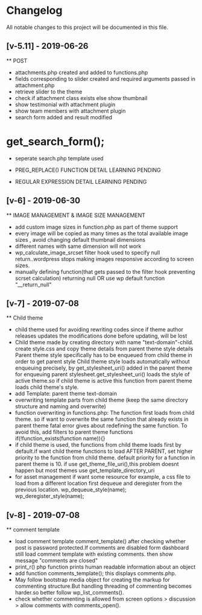 # Changelog
All notable changes to this project will be documented in this file.

## [v-5.11] - 2019-06-26

** POST

- attachments.php created and added to functions.php
- fields corresponding to slider created and required arguments passed in attachment.php
- retrieve slider to the theme
- check if attachment class exists else show thumbnail
- show testimonial with attachment plugin
- show team members with attachment plugin
- search form added and result modified
# get_search_form();
- seperate search.php template used

- PREG_REPLACE() FUNCTION DETAIL LEARNING PENDING
- REGULAR EXPRESSION DETAIL LEARNING PENDING

## [v-6] - 2019-06-30

** IMAGE MANAGEMENT & IMAGE SIZE MANAGEMENT

-  add custom image sizes in function.php as part of theme support
-  every image will be copied as many times as the total available image sizes , avoid changing default thumbnail     dimensions
-  different names with same dimension will not work
-  wp_calculate_image_srcset filter hook used to specify null return..wordpress stops making images responsive        according to screen sizes.
-  manually defining function(that gets passed to the filter hook preventing scrset calculation) returning null OR
   use wp default function "__return_null"

 ## [v-7] - 2019-07-08

 ** Child theme

- child theme used for avoiding rewriting codes since if theme author releases updates the modifications done        before updating, will be lost  
- Child theme made by creating directory with name "text-domain"-child. create style.css and copy theme details
  from parent theme style details
  Parent theme style specifically has to be enqueued from child theme in order to get parent style
  Child theme style loads automatically without enqueuing precisely, by get_stylesheet_uri() added in the parent theme for enqueuing parent stylesheet.get_stylesheet_uri() loads the style of active theme.so if child theme is active this function from parent theme loads child theme's style.
- add Template: parent theme text-domain
- overwriting template parts from child theme (keep the same directory structure and naming and overwrite)
- function overwriting in functions.php:
  The function first loads from child theme. so if want to overwrite the same function that already exists in parent theme fatal error gives about redefining the same function.
  To avoid this, add filters to parent theme functions if(!function_exists(function name)){}
- if child theme is used, the functions from child theme loads first by default.if want child theme functions to load AFTER PARENT, set higher priority to the function from child theme.
  default priority for a function in parent theme is 10.
  if use get_theme_file_uri(),this problem doesnt happen but most themes use get_template_directory_uri
- for asset management if want some resource for example, a css file to load from a different location first dequeue and deregister from the previous location.
  wp_dequeue_style(name);
  wp_deregister_style(name);

  
 ## [v-8] - 2019-07-08

** comment template

- load comment template comment_template() after checking whether post is password protected.If comments are disabled form dashboard still load comment template with existing comments. then show message "comments are closed"
- print_r() php function prints human readable information about an object
- add function comments_template(); this displays comments.php.
- May follow bootstrap media object for creating the markup for commenting structure.But handling threading of commenting becomes        harder.so better follow wp_list_comments().
- check whether commenting is allowed from screen options > discussion > allow comments with comments_open().





